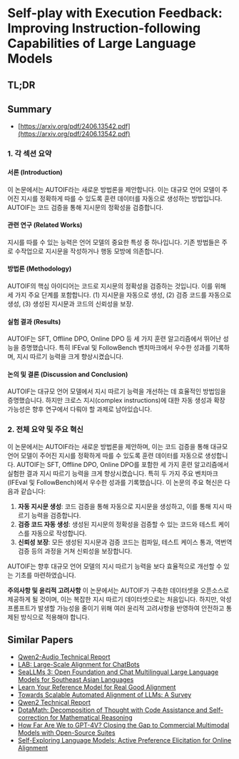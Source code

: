 # Self-play with Execution Feedback: Improving Instruction-following Capabilities of Large Language Models
## TL;DR
## Summary
- [https://arxiv.org/pdf/2406.13542.pdf](https://arxiv.org/pdf/2406.13542.pdf)

### 1. 각 섹션 요약

#### 서론 (Introduction)
이 논문에서는 AUTOIF라는 새로운 방법론을 제안합니다. 이는 대규모 언어 모델이 주어진 지시를 정확하게 따를 수 있도록 훈련 데이터를 자동으로 생성하는 방법입니다. AUTOIF는 코드 검증을 통해 지시문의 정확성을 검증합니다. 

#### 관련 연구 (Related Works)
지시를 따를 수 있는 능력은 언어 모델의 중요한 특성 중 하나입니다. 기존 방법들은 주로 수작업으로 지시문을 작성하거나 행동 모방에 의존합니다. 

#### 방법론 (Methodology)
AUTOIF의 핵심 아이디어는 코드로 지시문의 정확성을 검증하는 것입니다. 이를 위해 세 가지 주요 단계를 포함합니다. (1) 지시문을 자동으로 생성, (2) 검증 코드를 자동으로 생성, (3) 생성된 지시문과 코드의 신뢰성을 보장. 

#### 실험 결과 (Results)
AUTOIF는 SFT, Offline DPO, Online DPO 등 세 가지 훈련 알고리즘에서 뛰어난 성능을 증명했습니다. 특히 IFEval 및 FollowBench 벤치마크에서 우수한 성과를 기록하며, 지시 따르기 능력을 크게 향상시켰습니다. 

#### 논의 및 결론 (Discussion and Conclusion)
AUTOIF는 대규모 언어 모델에서 지시 따르기 능력을 개선하는 데 효율적인 방법임을 증명했습니다. 하지만 크로스 지시(complex instructions)에 대한 자동 생성과 확장 가능성은 향후 연구에서 다뤄야 할 과제로 남아있습니다.

### 2. 전체 요약 및 주요 혁신

이 논문에서는 AUTOIF라는 새로운 방법론을 제안하며, 이는 코드 검증을 통해 대규모 언어 모델이 주어진 지시를 정확하게 따를 수 있도록 훈련 데이터를 자동으로 생성합니다. AUTOIF는 SFT, Offline DPO, Online DPO를 포함한 세 가지 훈련 알고리즘에서 실험한 결과 지시 따르기 능력을 크게 향상시켰습니다. 특히 두 가지 주요 벤치마크(IFEval 및 FollowBench)에서 우수한 성과를 기록했습니다. 이 논문의 주요 혁신은 다음과 같습니다:

1. **자동 지시문 생성**: 코드 검증을 통해 자동으로 지시문을 생성하고, 이를 통해 지시 따르기 능력을 검증합니다.
2. **검증 코드 자동 생성**: 생성된 지시문의 정확성을 검증할 수 있는 코드와 테스트 케이스를 자동으로 작성합니다.
3. **신뢰성 보장**: 모든 생성된 지시문과 검증 코드는 컴파일, 테스트 케이스 통과, 역번역 검증 등의 과정을 거쳐 신뢰성을 보장합니다.

AUTOIF는 향후 대규모 언어 모델의 지시 따르기 능력을 보다 효율적으로 개선할 수 있는 기초를 마련하였습니다.

**주의사항 및 윤리적 고려사항**
이 논문에서는 AUTOIF가 구축한 데이터셋을 오픈소스로 제공하게 될 것이며, 이는 복잡한 지시 따르기 데이터셋으로는 처음입니다. 하지만, 악성 프롬프트가 발생할 가능성을 줄이기 위해 여러 윤리적 고려사항을 반영하여 안전하고 통제된 방식으로 적용해야 합니다.

## Similar Papers
- [Qwen2-Audio Technical Report](2407.10759.md)
- [LAB: Large-Scale Alignment for ChatBots](2403.01081.md)
- [SeaLLMs 3: Open Foundation and Chat Multilingual Large Language Models for Southeast Asian Languages](2407.19672.md)
- [Learn Your Reference Model for Real Good Alignment](2404.09656.md)
- [Towards Scalable Automated Alignment of LLMs: A Survey](2406.01252.md)
- [Qwen2 Technical Report](2407.10671.md)
- [DotaMath: Decomposition of Thought with Code Assistance and Self-correction for Mathematical Reasoning](2407.04078.md)
- [How Far Are We to GPT-4V? Closing the Gap to Commercial Multimodal Models with Open-Source Suites](2404.16821.md)
- [Self-Exploring Language Models: Active Preference Elicitation for Online Alignment](2405.19332.md)
